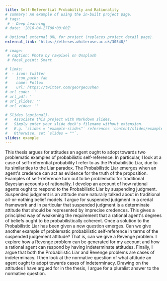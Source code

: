 ```yaml
---
title: Self-Referential Probability and Rationality
# summary: An example of using the in-built project page.
# tags:
 # - Deep Learning
# date: '2016-04-27T00:00:00Z'

# Optional external URL for project (replaces project detail page).
external_link: 'https://etheses.whiterose.ac.uk/30548/'

# image:
 # caption: Photo by rawpixel on Unsplash
 # focal_point: Smart

# links:
#  - icon: twitter
#    icon_pack: fab
#    name: Follow
#    url: https://twitter.com/georgecushen
# url_code: ''
# url_pdf: ''
# url_slides: ''
# url_video: ''

# Slides (optional).
#   Associate this project with Markdown slides.
#   Simply enter your slide deck's filename without extension.
#   E.g. `slides = "example-slides"` references `content/slides/example-slides.md`.
#   Otherwise, set `slides = ""`.
slides: example
---
```


This thesis argues for attitudes an agent ought to adopt towards two problematic examples of probabilistic self-reference. In particular, I look at a case of self-referential probability I refer to as the Probabilistic Liar, due to its similarities to the Liar paradox. The Probabilistic Liar emerges when an agent's credence can act as evidence for the truth of the proposition. Examples of self-reference turn out to be problematic for traditional Bayesian accounts of rationality. I develop an account of how rational agents ought to respond to the Probabilistic Liar by suspending judgment. Suspended judgment is an attitude more naturally talked about in traditional all-or-nothing belief models. I argue for suspended judgment in a credal framework and in particular that suspended judgment is a determinate attitude that should be represented by imprecise credences. This gives a principled way of weakening the requirement that a rational agent's degrees of beliefs ought to be probabilistically coherent. Once a solution to the Probabilistic Liar has been given a new question emerges. Can we give another example of problematic probabilistic self-reference in terms of the suspended judgement attitude? That is, can we give a Revenge problem. I explore how a Revenge problem can be generated for my account and how a rational agent can respond by having indeterminate attitudes. Finally, I argue that both the Probabilistic Liar and Revenge problems are cases of indeterminacy. I then look at the normative question of what attitude an agent ought to adopt towards cases of indeterminacy. Drawing on the attitudes I have argued for in the thesis, I argue for a pluralist answer to the normative question.
